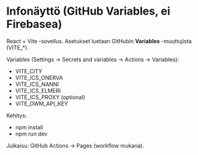 # Infonäyttö (GitHub Variables, ei Firebasea) 

React + Vite -sovellus. Asetukset luetaan GitHubin **Variables** -muuttujista (VITE_*). 

Variables (Settings → Secrets and variables → Actions → Variables):
- VITE_CITY
- VITE_ICS_ONERVA
- VITE_ICS_NANNI
- VITE_ICS_ELMERI
- VITE_ICS_PROXY (optional)
- VITE_OWM_API_KEY

Kehitys:
- npm install
- npm run dev

Julkaisu: GitHub Actions → Pages (workflow mukana).
